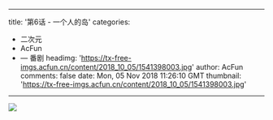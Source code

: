 
---
title: '第6话 - 一个人的岛'
categories: 
 - 二次元
 - AcFun
 - — 番剧
headimg: 'https://tx-free-imgs.acfun.cn/content/2018_10_05/1541398003.jpg'
author: AcFun
comments: false
date: Mon, 05 Nov 2018 11:26:10 GMT
thumbnail: 'https://tx-free-imgs.acfun.cn/content/2018_10_05/1541398003.jpg'
---

<div>   
<img src="https://tx-free-imgs.acfun.cn/content/2018_10_05/1541398003.jpg" referrerpolicy="no-referrer">  
</div>
            